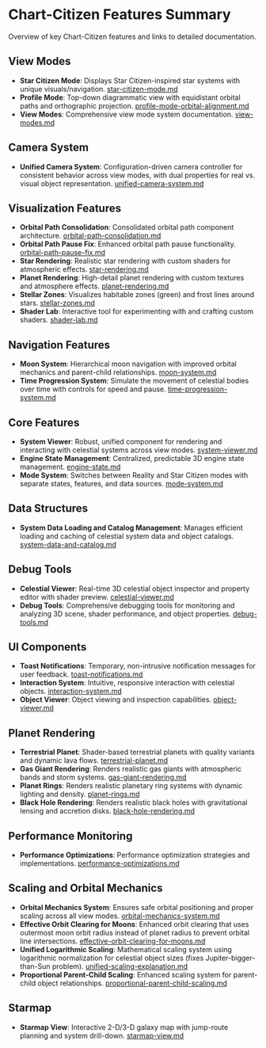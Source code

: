 # Chart-Citizen Features Summary

Overview of key Chart-Citizen features and links to detailed documentation.

## View Modes
- **Star Citizen Mode**: Displays Star Citizen-inspired star systems with unique visuals/navigation. [star-citizen-mode.md](./star-citizen-mode.md)
- **Profile Mode**: Top-down diagrammatic view with equidistant orbital paths and orthographic projection. [profile-mode-orbital-alignment.md](./profile-mode-orbital-alignment.md)
- **View Modes**: Comprehensive view mode system documentation. [view-modes.md](./view-modes.md)

## Camera System
- **Unified Camera System**: Configuration-driven camera controller for consistent behavior across view modes, with dual properties for real vs. visual object representation. [unified-camera-system.md](./unified-camera-system.md)

## Visualization Features
- **Orbital Path Consolidation**: Consolidated orbital path component architecture. [orbital-path-consolidation.md](./orbital-path-consolidation.md)
- **Orbital Path Pause Fix**: Enhanced orbital path pause functionality. [orbital-path-pause-fix.md](./orbital-path-pause-fix.md)
- **Star Rendering**: Realistic star rendering with custom shaders for atmospheric effects. [star-rendering.md](./star-rendering.md)
- **Planet Rendering**: High-detail planet rendering with custom textures and atmosphere effects. [planet-rendering.md](./planet-rendering.md)
- **Stellar Zones**: Visualizes habitable zones (green) and frost lines around stars. [stellar-zones.md](./stellar-zones.md)
- **Shader Lab**: Interactive tool for experimenting with and crafting custom shaders. [shader-lab.md](./shader-lab.md)

## Navigation Features
- **Moon System**: Hierarchical moon navigation with improved orbital mechanics and parent-child relationships. [moon-system.md](./moon-system.md)
- **Time Progression System**: Simulate the movement of celestial bodies over time with controls for speed and pause. [time-progression-system.md](./time-progression-system.md)

## Core Features
- **System Viewer**: Robust, unified component for rendering and interacting with celestial systems across view modes. [system-viewer.md](./system-viewer.md)
- **Engine State Management**: Centralized, predictable 3D engine state management. [engine-state.md](./engine-state.md)
- **Mode System**: Switches between Reality and Star Citizen modes with separate states, features, and data sources. [mode-system.md](./mode-system.md)

## Data Structures
- **System Data Loading and Catalog Management**: Manages efficient loading and caching of celestial system data and object catalogs. [system-data-and-catalog.md](./system-data-and-catalog.md)

## Debug Tools
- **Celestial Viewer**: Real-time 3D celestial object inspector and property editor with shader preview. [celestial-viewer.md](./celestial-viewer.md)
- **Debug Tools**: Comprehensive debugging tools for monitoring and analyzing 3D scene, shader performance, and object properties. [debug-tools.md](./debug-tools.md)

## UI Components
- **Toast Notifications**: Temporary, non-intrusive notification messages for user feedback. [toast-notifications.md](./toast-notifications.md)
- **Interaction System**: Intuitive, responsive interaction with celestial objects. [interaction-system.md](./interaction-system.md)
- **Object Viewer**: Object viewing and inspection capabilities. [object-viewer.md](./object-viewer.md)

## Planet Rendering
- **Terrestrial Planet**: Shader-based terrestrial planets with quality variants and dynamic lava flows. [terrestrial-planet.md](./terrestrial-planet.md)
- **Gas Giant Rendering**: Renders realistic gas giants with atmospheric bands and storm systems. [gas-giant-rendering.md](./gas-giant-rendering.md)
- **Planet Rings**: Renders realistic planetary ring systems with dynamic lighting and density. [planet-rings.md](./planet-rings.md)
- **Black Hole Rendering**: Renders realistic black holes with gravitational lensing and accretion disks. [black-hole-rendering.md](./black-hole-rendering.md)

## Performance Monitoring
- **Performance Optimizations**: Performance optimization strategies and implementations. [performance-optimizations.md](./performance-optimizations.md)

## Scaling and Orbital Mechanics
- **Orbital Mechanics System**: Ensures safe orbital positioning and proper scaling across all view modes. [orbital-mechanics-system.md](./orbital-mechanics-system.md)
- **Effective Orbit Clearing for Moons**: Enhanced orbit clearing that uses outermost moon orbit radius instead of planet radius to prevent orbital line intersections. [effective-orbit-clearing-for-moons.md](./effective-orbit-clearing-for-moons.md)
- **Unified Logarithmic Scaling**: Mathematical scaling system using logarithmic normalization for celestial object sizes (fixes Jupiter-bigger-than-Sun problem). [unified-scaling-explanation.md](./unified-scaling-explanation.md)
- **Proportional Parent-Child Scaling**: Enhanced scaling system for parent-child object relationships. [proportional-parent-child-scaling.md](./proportional-parent-child-scaling.md)

## Starmap
- **Starmap View**: Interactive 2-D/3-D galaxy map with jump-route planning and system drill-down. [starmap-view.md](./starmap-view.md) 